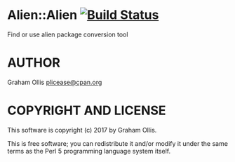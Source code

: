 # Alien::Alien [![Build Status](https://secure.travis-ci.org/plicease/Alien-Alien.png)](http://travis-ci.org/plicease/Alien-Alien)

Find or use alien package conversion tool

# AUTHOR

Graham Ollis <plicease@cpan.org>

# COPYRIGHT AND LICENSE

This software is copyright (c) 2017 by Graham Ollis.

This is free software; you can redistribute it and/or modify it under
the same terms as the Perl 5 programming language system itself.
